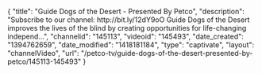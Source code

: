 {
    "title": "Guide Dogs of the Desert - Presented By Petco",
    "description": "Subscribe to our channel: http:\/\/bit.ly\/12dY9oO Guide Dogs of the Desert improves the lives of the blind by creating opportunities for life-changing independ...",
    "channelid": "145113",
    "videoid": "145493",
    "date_created": "1394762659",
    "date_modified": "1418181184",
    "type": "captivate",
    "layout": "channelVideo",
    "url": "\/petco-tv\/guide-dogs-of-the-desert-presented-by-petco\/145113-145493"
}